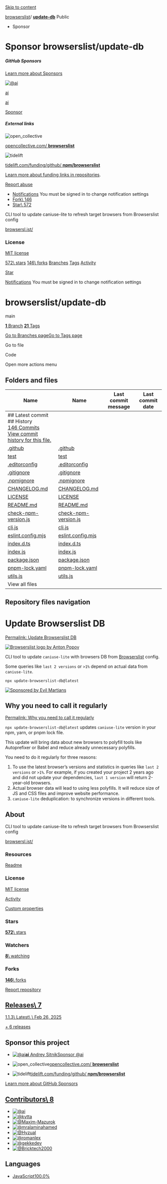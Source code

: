 [Skip to content](https://github.com/browserslist/update-db#start-of-content)

[browserslist](https://github.com/browserslist)/ **[update-db](https://github.com/browserslist/update-db)** Public

- Sponsor







# Sponsor browserslist/update-db























##### GitHub Sponsors

[Learn more about Sponsors](https://github.com/sponsors)







[![@ai](https://avatars.githubusercontent.com/u/19343?s=80&v=4)](https://github.com/ai)



[ai](https://github.com/ai)



[ai](https://github.com/ai)



[Sponsor](https://github.com/sponsors/ai)









##### External links





![open_collective](https://github.githubassets.com/assets/open_collective-0a706523753d.svg)



[opencollective.com/ **browserslist**](https://opencollective.com/browserslist)







![tidelift](https://github.githubassets.com/assets/tidelift-8cea37dea8fc.svg)



[tidelift.com/funding/github/ **npm/browserslist**](https://tidelift.com/funding/github/npm/browserslist)









[Learn more about funding links in repositories](https://docs.github.com/repositories/managing-your-repositorys-settings-and-features/customizing-your-repository/displaying-a-sponsor-button-in-your-repository).




[Report abuse](https://github.com/contact/report-abuse?report=browserslist%2Fupdate-db+%28Repository+Funding+Links%29)

- [Notifications](https://github.com/login?return_to=%2Fbrowserslist%2Fupdate-db) You must be signed in to change notification settings
- [Fork\\
146](https://github.com/login?return_to=%2Fbrowserslist%2Fupdate-db)
- [Star\\
572](https://github.com/login?return_to=%2Fbrowserslist%2Fupdate-db)


CLI tool to update caniuse-lite to refresh target browsers from Browserslist config


[browsersl.ist/](https://browsersl.ist/ "https://browsersl.ist/")

### License

[MIT license](https://github.com/browserslist/update-db/blob/main/LICENSE)

[572\\
stars](https://github.com/browserslist/update-db/stargazers) [146\\
forks](https://github.com/browserslist/update-db/forks) [Branches](https://github.com/browserslist/update-db/branches) [Tags](https://github.com/browserslist/update-db/tags) [Activity](https://github.com/browserslist/update-db/activity)

[Star](https://github.com/login?return_to=%2Fbrowserslist%2Fupdate-db)

[Notifications](https://github.com/login?return_to=%2Fbrowserslist%2Fupdate-db) You must be signed in to change notification settings

# browserslist/update-db

main

[**1** Branch](https://github.com/browserslist/update-db/branches) [**21** Tags](https://github.com/browserslist/update-db/tags)

[Go to Branches page](https://github.com/browserslist/update-db/branches)[Go to Tags page](https://github.com/browserslist/update-db/tags)

Go to file

Code

Open more actions menu

## Folders and files

| Name | Name | Last commit message | Last commit date |
| --- | --- | --- | --- |
| ## Latest commit<br>## History<br>[146 Commits](https://github.com/browserslist/update-db/commits/main/)<br>[View commit history for this file.](https://github.com/browserslist/update-db/commits/main/) |
| [.github](https://github.com/browserslist/update-db/tree/main/.github ".github") | [.github](https://github.com/browserslist/update-db/tree/main/.github ".github") |  |  |
| [test](https://github.com/browserslist/update-db/tree/main/test "test") | [test](https://github.com/browserslist/update-db/tree/main/test "test") |  |  |
| [.editorconfig](https://github.com/browserslist/update-db/blob/main/.editorconfig ".editorconfig") | [.editorconfig](https://github.com/browserslist/update-db/blob/main/.editorconfig ".editorconfig") |  |  |
| [.gitignore](https://github.com/browserslist/update-db/blob/main/.gitignore ".gitignore") | [.gitignore](https://github.com/browserslist/update-db/blob/main/.gitignore ".gitignore") |  |  |
| [.npmignore](https://github.com/browserslist/update-db/blob/main/.npmignore ".npmignore") | [.npmignore](https://github.com/browserslist/update-db/blob/main/.npmignore ".npmignore") |  |  |
| [CHANGELOG.md](https://github.com/browserslist/update-db/blob/main/CHANGELOG.md "CHANGELOG.md") | [CHANGELOG.md](https://github.com/browserslist/update-db/blob/main/CHANGELOG.md "CHANGELOG.md") |  |  |
| [LICENSE](https://github.com/browserslist/update-db/blob/main/LICENSE "LICENSE") | [LICENSE](https://github.com/browserslist/update-db/blob/main/LICENSE "LICENSE") |  |  |
| [README.md](https://github.com/browserslist/update-db/blob/main/README.md "README.md") | [README.md](https://github.com/browserslist/update-db/blob/main/README.md "README.md") |  |  |
| [check-npm-version.js](https://github.com/browserslist/update-db/blob/main/check-npm-version.js "check-npm-version.js") | [check-npm-version.js](https://github.com/browserslist/update-db/blob/main/check-npm-version.js "check-npm-version.js") |  |  |
| [cli.js](https://github.com/browserslist/update-db/blob/main/cli.js "cli.js") | [cli.js](https://github.com/browserslist/update-db/blob/main/cli.js "cli.js") |  |  |
| [eslint.config.mjs](https://github.com/browserslist/update-db/blob/main/eslint.config.mjs "eslint.config.mjs") | [eslint.config.mjs](https://github.com/browserslist/update-db/blob/main/eslint.config.mjs "eslint.config.mjs") |  |  |
| [index.d.ts](https://github.com/browserslist/update-db/blob/main/index.d.ts "index.d.ts") | [index.d.ts](https://github.com/browserslist/update-db/blob/main/index.d.ts "index.d.ts") |  |  |
| [index.js](https://github.com/browserslist/update-db/blob/main/index.js "index.js") | [index.js](https://github.com/browserslist/update-db/blob/main/index.js "index.js") |  |  |
| [package.json](https://github.com/browserslist/update-db/blob/main/package.json "package.json") | [package.json](https://github.com/browserslist/update-db/blob/main/package.json "package.json") |  |  |
| [pnpm-lock.yaml](https://github.com/browserslist/update-db/blob/main/pnpm-lock.yaml "pnpm-lock.yaml") | [pnpm-lock.yaml](https://github.com/browserslist/update-db/blob/main/pnpm-lock.yaml "pnpm-lock.yaml") |  |  |
| [utils.js](https://github.com/browserslist/update-db/blob/main/utils.js "utils.js") | [utils.js](https://github.com/browserslist/update-db/blob/main/utils.js "utils.js") |  |  |
| View all files |

## Repository files navigation

# Update Browserslist DB

[Permalink: Update Browserslist DB](https://github.com/browserslist/update-db#update-browserslist-db)

[![Browserslist logo by Anton Popov](https://camo.githubusercontent.com/36bab6b3ba286ba7bc47bd885abb49c967b57b425d1d41892b62f59b0c8d883d/68747470733a2f2f62726f77736572736c2e6973742f6c6f676f2e737667)](https://camo.githubusercontent.com/36bab6b3ba286ba7bc47bd885abb49c967b57b425d1d41892b62f59b0c8d883d/68747470733a2f2f62726f77736572736c2e6973742f6c6f676f2e737667)

CLI tool to update `caniuse-lite` with browsers DB
from [Browserslist](https://github.com/browserslist/browserslist/) config.

Some queries like `last 2 versions` or `>1%` depend on actual data
from `caniuse-lite`.

```
npx update-browserslist-db@latest
```

[![Sponsored by Evil Martians](https://camo.githubusercontent.com/ab9c8688d73ee3de195179eab570775ab316510e7f0ed228c310c97e0eee864a/68747470733a2f2f6576696c6d61727469616e732e636f6d2f6261646765732f73706f6e736f7265642d62792d6576696c2d6d61727469616e732e737667)](https://evilmartians.com/?utm_source=update-browserslist-db)

## Why you need to call it regularly

[Permalink: Why you need to call it regularly](https://github.com/browserslist/update-db#why-you-need-to-call-it-regularly)

`npx update-browserslist-db@latest` updates `caniuse-lite` version
in your npm, yarn, or pnpm lock file.

This update will bring data about new browsers to polyfill tools
like Autoprefixer or Babel and reduce already unnecessary polyfills.

You need to do it regularly for three reasons:

1. To use the latest browser’s versions and statistics in queries like
`last 2 versions` or `>1%`. For example, if you created your project
2 years ago and did not update your dependencies, `last 1 version`
will return 2-year-old browsers.
2. Actual browser data will lead to using less polyfills. It will reduce
size of JS and CSS files and improve website performance.
3. `caniuse-lite` deduplication: to synchronize versions in different tools.

## About

CLI tool to update caniuse-lite to refresh target browsers from Browserslist config


[browsersl.ist/](https://browsersl.ist/ "https://browsersl.ist/")

### Resources

[Readme](https://github.com/browserslist/update-db#readme-ov-file)

### License

[MIT license](https://github.com/browserslist/update-db#MIT-1-ov-file)

[Activity](https://github.com/browserslist/update-db/activity)

[Custom properties](https://github.com/browserslist/update-db/custom-properties)

### Stars

[**572**\\
stars](https://github.com/browserslist/update-db/stargazers)

### Watchers

[**8**\\
watching](https://github.com/browserslist/update-db/watchers)

### Forks

[**146**\\
forks](https://github.com/browserslist/update-db/forks)

[Report repository](https://github.com/contact/report-content?content_url=https%3A%2F%2Fgithub.com%2Fbrowserslist%2Fupdate-db&report=browserslist+%28user%29)

## [Releases\  7](https://github.com/browserslist/update-db/releases)

[1.1.3\\
Latest\\
\\
Feb 26, 2025](https://github.com/browserslist/update-db/releases/tag/1.1.3)

[\+ 6 releases](https://github.com/browserslist/update-db/releases)

## Sponsor this project

- [![@ai](https://avatars.githubusercontent.com/u/19343?s=64&v=4)](https://github.com/ai)[**ai** Andrey Sitnik](https://github.com/ai)[Sponsor @ai](https://github.com/sponsors/ai)

- ![open_collective](https://github.githubassets.com/assets/open_collective-0a706523753d.svg)[opencollective.com/ **browserslist**](https://opencollective.com/browserslist)
- ![tidelift](https://github.githubassets.com/assets/tidelift-8cea37dea8fc.svg)[tidelift.com/funding/github/ **npm/browserslist**](https://tidelift.com/funding/github/npm/browserslist)

[Learn more about GitHub Sponsors](https://github.com/sponsors)

## [Contributors\  8](https://github.com/browserslist/update-db/graphs/contributors)

- [![@ai](https://avatars.githubusercontent.com/u/19343?s=64&v=4)](https://github.com/ai)
- [![@kytta](https://avatars.githubusercontent.com/u/6566248?s=64&v=4)](https://github.com/kytta)
- [![@Maxim-Mazurok](https://avatars.githubusercontent.com/u/7756211?s=64&v=4)](https://github.com/Maxim-Mazurok)
- [![@mralaminahamed](https://avatars.githubusercontent.com/u/34349365?s=64&v=4)](https://github.com/mralaminahamed)
- [![@Hyzual](https://avatars.githubusercontent.com/u/2051507?s=64&v=4)](https://github.com/Hyzual)
- [![@romanlex](https://avatars.githubusercontent.com/u/3369304?s=64&v=4)](https://github.com/romanlex)
- [![@gekkedev](https://avatars.githubusercontent.com/u/17025257?s=64&v=4)](https://github.com/gekkedev)
- [![@Bricktech2000](https://avatars.githubusercontent.com/u/66650633?s=64&v=4)](https://github.com/Bricktech2000)

## Languages

- [JavaScript100.0%](https://github.com/browserslist/update-db/search?l=javascript)
